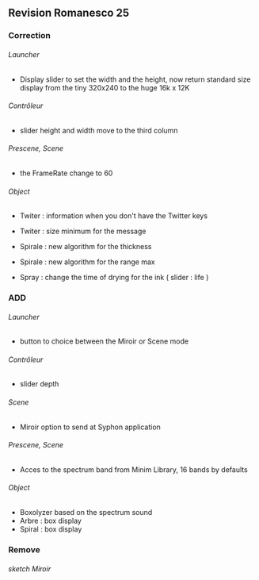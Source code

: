 ## Revision Romanesco 25

### Correction

###### Launcher
* Display slider to set the width and the height, now return standard size display from the tiny 320x240 to the huge 16k x 12K

###### Contrôleur 
* slider  height and width move to the third column


###### Prescene, Scene 
* the FrameRate change to 60
 
###### Object
* Twiter : information when you don't have the Twitter keys
* Twiter : size minimum for the message

* Spirale : new algorithm for the thickness
* Spirale : new algorithm for the range max

* Spray : change the time of drying for the ink ( slider : life )

### ADD

###### Launcher
* button to choice between the Miroir or Scene mode
 
###### Contrôleur 
* slider  depth

###### Scene 
* Miroir option to send at Syphon application

###### Prescene, Scene 
* Acces to the spectrum band from Minim Library, 16 bands by defaults

###### Object 
* Boxolyzer based on the spectrum sound
* Arbre : box display
* Spiral : box display

### Remove
###### sketch Miroir




